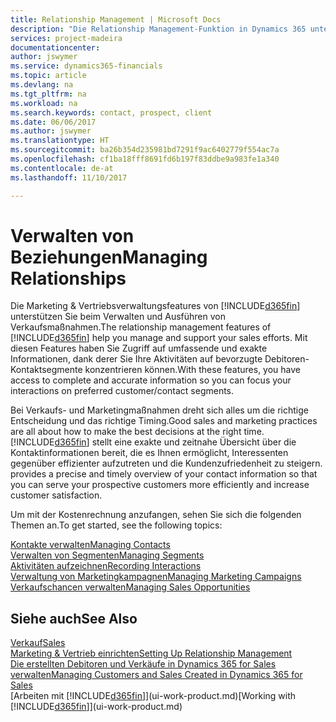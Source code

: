 ```yaml
---
title: Relationship Management | Microsoft Docs
description: "Die Relationship Management-Funktion in Dynamics 365 unterstützt Ihr Verkaufsanstrengungen und Sie können damit auf Informationen Ihrer Kontakte und auf Vermögensfunktionen effizient zugreifen."
services: project-madeira
documentationcenter: 
author: jswymer
ms.service: dynamics365-financials
ms.topic: article
ms.devlang: na
ms.tgt_pltfrm: na
ms.workload: na
ms.search.keywords: contact, prospect, client
ms.date: 06/06/2017
ms.author: jswymer
ms.translationtype: HT
ms.sourcegitcommit: ba26b354d235981bd7291f9ac6402779f554ac7a
ms.openlocfilehash: cf1ba18fff8691fd6b197f83ddbe9a983fe1a340
ms.contentlocale: de-at
ms.lasthandoff: 11/10/2017

---
```

# <a name="managing-relationships"></a><span data-ttu-id="a2dd5-103">Verwalten von Beziehungen</span><span class="sxs-lookup"><span data-stu-id="a2dd5-103">Managing Relationships</span></span>
<span data-ttu-id="a2dd5-104">Die Marketing & Vertriebsverwaltungsfeatures von [!INCLUDE[d365fin](includes/d365fin_md.md)] unterstützen Sie beim Verwalten und Ausführen von Verkaufsmaßnahmen.</span><span class="sxs-lookup"><span data-stu-id="a2dd5-104">The relationship management features of [!INCLUDE[d365fin](includes/d365fin_md.md)] help you manage and support your sales efforts.</span></span> <span data-ttu-id="a2dd5-105">Mit diesen Features haben Sie Zugriff auf umfassende und exakte Informationen, dank derer Sie Ihre Aktivitäten auf bevorzugte Debitoren-Kontaktsegmente konzentrieren können.</span><span class="sxs-lookup"><span data-stu-id="a2dd5-105">With these features, you have access to complete and accurate information so you can focus your interactions on preferred customer/contact segments.</span></span>

<span data-ttu-id="a2dd5-106">Bei Verkaufs- und Marketingmaßnahmen dreht sich alles um die richtige Entscheidung und das richtige Timing.</span><span class="sxs-lookup"><span data-stu-id="a2dd5-106">Good sales and marketing practices are all about how to make the best decisions at the right time.</span></span> [!INCLUDE[d365fin](includes/d365fin_md.md)]<span data-ttu-id="a2dd5-107"> stellt eine exakte und zeitnahe Übersicht über die Kontaktinformationen bereit, die es Ihnen ermöglicht, Interessenten gegenüber effizienter aufzutreten und die Kundenzufriedenheit zu steigern.</span><span class="sxs-lookup"><span data-stu-id="a2dd5-107"> provides a precise and timely overview of your contact information so that you can serve your prospective customers more efficiently and increase customer satisfaction.</span></span>

<span data-ttu-id="a2dd5-108">Um mit der Kostenrechnung anzufangen, sehen Sie sich die folgenden Themen an.</span><span class="sxs-lookup"><span data-stu-id="a2dd5-108">To get started, see the following topics:</span></span>

[<span data-ttu-id="a2dd5-109">Kontakte verwalten</span><span class="sxs-lookup"><span data-stu-id="a2dd5-109">Managing Contacts</span></span>](marketing-contacts.md)  
[<span data-ttu-id="a2dd5-110">Verwalten von Segmenten</span><span class="sxs-lookup"><span data-stu-id="a2dd5-110">Managing Segments</span></span>](marketing-segments.md)  
[<span data-ttu-id="a2dd5-111">Aktivitäten aufzeichnen</span><span class="sxs-lookup"><span data-stu-id="a2dd5-111">Recording Interactions</span></span>](marketing-interactions.md)  
[<span data-ttu-id="a2dd5-112">Verwaltung von Marketingkampagnen</span><span class="sxs-lookup"><span data-stu-id="a2dd5-112">Managing Marketing Campaigns</span></span>](marketing-campaigns.md)  
[<span data-ttu-id="a2dd5-113">Verkaufschancen verwalten</span><span class="sxs-lookup"><span data-stu-id="a2dd5-113">Managing Sales Opportunities</span></span>](marketing-manage-sales-opportunities.md)

## <a name="see-also"></a><span data-ttu-id="a2dd5-114">Siehe auch</span><span class="sxs-lookup"><span data-stu-id="a2dd5-114">See Also</span></span>
[<span data-ttu-id="a2dd5-115">Verkauf</span><span class="sxs-lookup"><span data-stu-id="a2dd5-115">Sales</span></span>](sales-manage-sales.md)  
[<span data-ttu-id="a2dd5-116">Marketing & Vertrieb einrichten</span><span class="sxs-lookup"><span data-stu-id="a2dd5-116">Setting Up Relationship Management</span></span>](marketing-setup-marketing.md)  
[<span data-ttu-id="a2dd5-117">Die erstellten Debitoren und Verkäufe in Dynamics 365 for Sales verwalten</span><span class="sxs-lookup"><span data-stu-id="a2dd5-117">Managing Customers and Sales Created in Dynamics 365 for Sales</span></span>](marketing-integrate-dynamicscrm.md)  
<span data-ttu-id="a2dd5-118">[Arbeiten mit [!INCLUDE[d365fin](includes/d365fin_md.md)]](ui-work-product.md)</span><span class="sxs-lookup"><span data-stu-id="a2dd5-118">[Working with [!INCLUDE[d365fin](includes/d365fin_md.md)]](ui-work-product.md)</span></span>  

